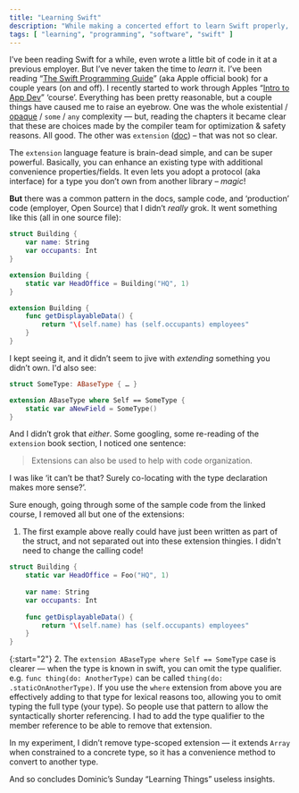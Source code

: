 ```yaml
---
title: "Learning Swift"
description: "While making a concerted effort to learn Swift properly, I finally understood an unexpected pattern I saw with extensions"
tags: [ "learning", "programming", "software", "swift" ]
---
```


I’ve been reading Swift for a while, even wrote a little bit of code in it at a previous employer. But I’ve never taken the time to *learn* it. I’ve been reading “[The Swift Programming Guide](https://docs.swift.org/swift-book/)” (aka Apple official book) for a couple years (on and off). I recently started to work through Apples “[Intro to App Dev](https://developer.apple.com/tutorials/app-dev-training/getting-started-with-scrumdinger)” ‘course’. Everything has been pretty reasonable, but a couple things have caused me to raise an eyebrow. One was the whole existential / [opaque](https://docs.swift.org/swift-book/LanguageGuide/OpaqueTypes.html) / `some` / `any` complexity — but, reading the chapters it became clear that these are choices made by the compiler team for optimization & safety reasons. All good. The other was `extension` ([doc](https://docs.swift.org/swift-book/LanguageGuide/Extensions.html)) – that was not so clear.

The `extension` language feature is brain-dead simple, and can be super powerful. Basically, you can enhance an existing type with additional convenience properties/fields. It even lets you adopt a protocol (aka interface) for a type you don’t own from another library – *magic*!

**But** there was a common pattern in the docs, sample code, and ‘production’ code (employer, Open Source) that I didn’t *really* grok. It went something like this (all in one source file):
```swift
struct Building {
    var name: String
    var occupants: Int
}

extension Building {
    static var HeadOffice = Building("HQ", 1)
}

extension Building {
    func getDisplayableData() {
        return "\(self.name) has (self.occupants) employees"
    }
}
```

I kept seeing it, and it didn’t seem to jive with *extending* something you didn’t own. I'd also see:
```swift
struct SomeType: ABaseType { … }

extension ABaseType where Self == SomeType {
    static var aNewField = SomeType()
}
```

And I didn’t grok that *either*. Some googling, some re-reading of the `extension` book section, I noticed one sentence:
> Extensions can also be used to help with code organization.

I was like ‘it can’t be that? Surely co-locating with the type declaration makes more sense?’.

Sure enough, going through some of the sample code from the linked course, I removed all but one of the extensions:
1. The first example above really could have just been written as part of the struct, and not separated out into these extension thingies. I didn't need to change the calling code!

```swift
struct Building {
    static var HeadOffice = Foo("HQ", 1)
    
    var name: String
    var occupants: Int
    
    func getDisplayableData() {
        return "\(self.name) has (self.occupants) employees"
    }
}
```

{:start="2"}
2. The `extension ABaseType where Self == SomeType` case is clearer — when the type is known in swift, you can omit the type qualifier. e.g. `func thing(do: AnotherType)` can be called `thing(do: .staticOnAnotherType)`. If you use the `where` extension from above you are effectively adding to that type for lexical reasons too, allowing you to omit typing the full type (your type). So people use that pattern to allow the syntactically shorter referencing. I had to add the type qualifier to the member reference to be able to remove that extension.

In my experiment, I didn’t remove type-scoped extension — it extends `Array` when constrained to a concrete type, so it has a convenience method to convert to another type.

And so concludes Dominic’s Sunday “Learning Things” useless insights.
